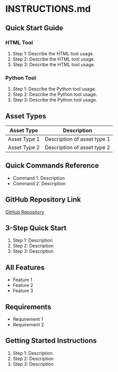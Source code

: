 # INSTRUCTIONS.md

## Quick Start Guide

### HTML Tool
1. Step 1: Describe the HTML tool usage.
2. Step 2: Describe the HTML tool usage.
3. Step 3: Describe the HTML tool usage.

### Python Tool
1. Step 1: Describe the Python tool usage.
2. Step 2: Describe the Python tool usage.
3. Step 3: Describe the Python tool usage.

## Asset Types
| Asset Type       | Description                     |
|------------------|---------------------------------|
| Asset Type 1     | Description of asset type 1    |
| Asset Type 2     | Description of asset type 2    |

## Quick Commands Reference
- Command 1: Description
- Command 2: Description

## GitHub Repository Link
[GitHub Repository](https://github.com/magedtionary/watch-configurator-builder)

## 3-Step Quick Start
1. Step 1: Description
2. Step 2: Description
3. Step 3: Description

## All Features
- Feature 1
- Feature 2
- Feature 3

## Requirements
- Requirement 1
- Requirement 2

## Getting Started Instructions
1. Step 1: Description
2. Step 2: Description
3. Step 3: Description